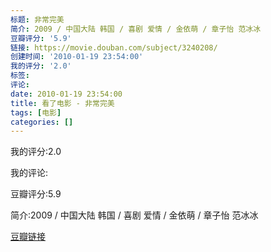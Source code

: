 ```yaml
---
标题: 非常完美
简介: 2009 / 中国大陆 韩国 / 喜剧 爱情 / 金依萌 / 章子怡 范冰冰
豆瓣评分: '5.9'
链接: https://movie.douban.com/subject/3240208/
创建时间: '2010-01-19 23:54:00'
我的评分: '2.0'
标签:
评论:
date: 2010-01-19 23:54:00
title: 看了电影 - 非常完美
tags: [电影]
categories: []
---
```


我的评分:2.0

我的评论:

豆瓣评分:5.9

简介:2009 / 中国大陆 韩国 / 喜剧 爱情 / 金依萌 / 章子怡 范冰冰

[豆瓣链接](https://movie.douban.com/subject/3240208/)

